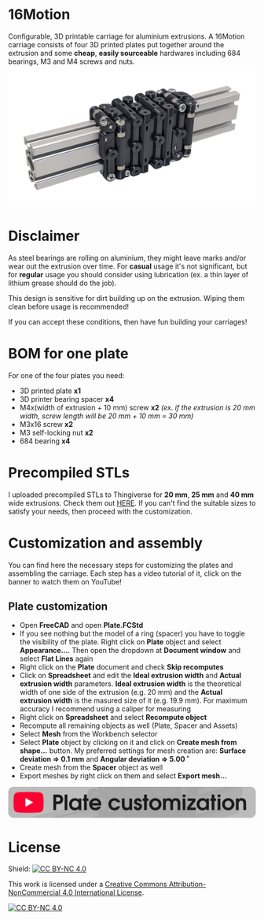 # 16Motion
Configurable, 3D printable carriage for aluminium extrusions. A 16Motion carriage consists of four 3D printed plates put together around the extrusion and some **cheap**, **easily sourceable** hardwares including 684 bearings, M3 and M4 screws and nuts.
![Screenshot of a comment on a GitHub issue showing an image, added in the Markdown, of an Octocat smiling and raising a tentacle.](https://raw.githubusercontent.com/mosomate/16motion/main/docs/cover.png)
# Disclaimer
As steel bearings are rolling on aluminium, they might leave marks and/or wear out the extrusion over time. For **casual** usage it's not significant, but for **regular** usage you should consider using lubrication (ex. a thin layer of lithium grease should do the job).

This design is sensitive for dirt building up on the extrusion. Wiping them clean before usage is recommended!

If you can accept these conditions, then have fun building your carriages!
# BOM for one plate
For one of the four plates you need:
- 3D printed plate **x1**
- 3D printer bearing spacer **x4**
- M4x(width of extrusion + 10 mm) screw **x2** *(ex. if the extrusion is 20 mm width, screw length will be 20 mm + 10 mm = 30 mm)*
- M3x16 screw **x2**
- M3 self-locking nut **x2**
- 684 bearing **x4**
# Precompiled STLs
I uploaded precompiled STLs to Thingiverse for **20 mm**, **25 mm** and **40 mm** wide extrusions. Check them out [HERE](https://www.thingiverse.com/thing:6853255). If you can't find the suitable sizes to satisfy your needs, then proceed with the customization.
# Customization and assembly
You can find here the necessary steps for customizing the plates and assembling the carriage. Each step has a video tutorial of it, click on the banner to watch them on YouTube!
## Plate customization
- Open **FreeCAD** and open **Plate.FCStd**
- If you see nothing but the model of a ring (spacer) you have to toggle the visibility of the plate. Right click on **Plate** object and select **Appearance...**. Then open the dropdown at **Document window** and select **Flat Lines** again
- Right click on the **Plate** document and check **Skip recomputes**
- Click on **Spreadsheet** and edit the **Ideal extrusion width** and **Actual extrusion width** parameters. **Ideal extrusion width** is the theoretical width of one side of the extrusion (e.g. 20 mm) and the **Actual extrusion width** is the masured size of it (e.g. 19.9 mm). For maximum accuracy I recommend using a caliper for measuring
- Right click on **Spreadsheet** and select **Recompute object**
- Recompute all remaining objects as well (Plate, Spacer and Assets)
- Select **Mesh** from the Workbench selector
- Select **Plate** object by clicking on it and click on **Create mesh from shape...** button. My preferred settings for mesh creation are: **Surface deviation => 0.1 mm** and **Angular deviation => 5.00 ˚**
- Create mesh from the **Spacer** object as well
- Export meshes by right click on them and select **Export mesh...**

[![Plate customization video](https://raw.githubusercontent.com/mosomate/16motion/main/docs/plate_customization_banner.png)](https://www.youtube.com/watch?v=9Bi0MCfb9tI "Plate customization | 16Motion Video Series")
# License
Shield: [![CC BY-NC 4.0][cc-by-nc-shield]][cc-by-nc]

This work is licensed under a
[Creative Commons Attribution-NonCommercial 4.0 International License][cc-by-nc].

[![CC BY-NC 4.0][cc-by-nc-image]][cc-by-nc]

[cc-by-nc]: https://creativecommons.org/licenses/by-nc/4.0/
[cc-by-nc-image]: https://licensebuttons.net/l/by-nc/4.0/88x31.png
[cc-by-nc-shield]: https://img.shields.io/badge/License-CC%20BY--NC%204.0-lightgrey.svg
